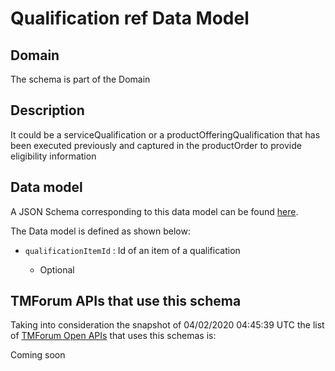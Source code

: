 # Qualification ref Data Model

## Domain

The  schema is part of the  Domain

## Description

It could be a serviceQualification or a productOfferingQualification that has been executed previously and captured in the productOrder to provide eligibility information

## Data model

A JSON Schema corresponding to this data model can be found
[here](https://github.com/tmforum-rand/schemas/blob/candidates/Common/QualificationRef.schema.json).

The Data model is defined as shown below:
- `qualificationItemId` : Id of an item of a qualification

  - Optional





## TMForum APIs that use this schema

Taking into consideration the snapshot of 04/02/2020 04:45:39 UTC the list of [TMForum Open APIs](https://www.tmforum.org/open-apis/) that uses this schemas is:

Coming soon